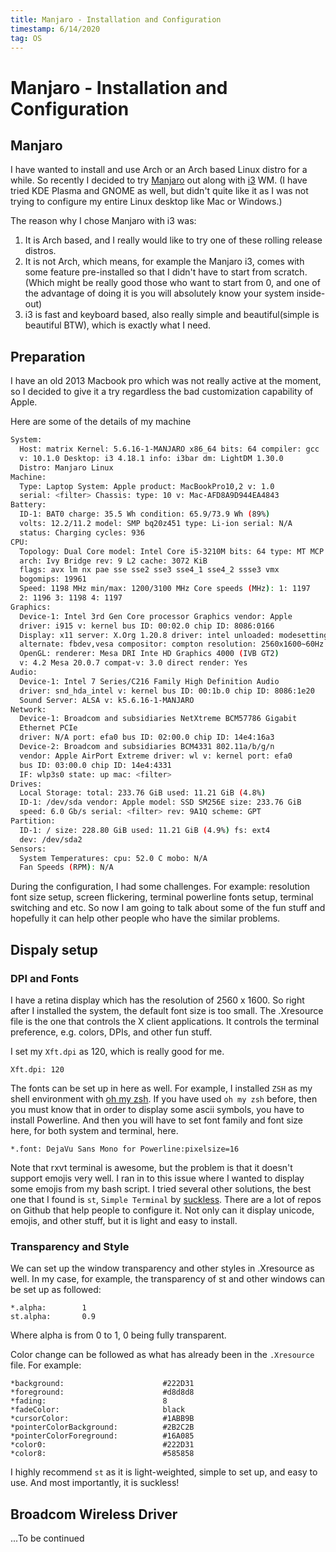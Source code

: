 ```yaml
---
title: Manjaro - Installation and Configuration
timestamp: 6/14/2020
tag: OS
---
```


# Manjaro - Installation and Configuration

## Manjaro

I have wanted to install and use Arch or an Arch based Linux distro for a while. So recently I decided to try
[Manjaro](https://manjaro.org/) out along with [i3](https://i3wm.org/) WM. (I have tried KDE Plasma and GNOME
as well, but didn't quite like it as I was not trying to configure my entire Linux desktop like Mac or Windows.)

The reason why I chose Manjaro with i3 was:

1. It is Arch based, and I really would like to try one of these rolling release distros.
2. It is not Arch, which means, for example the Manjaro i3, comes with some feature pre-installed so that I didn't
have to start from scratch.(Which might be really good those who want to start from 0, and one of the advantage of
doing it is you will absolutely know your system inside-out)
3. i3 is fast and keyboard based, also really simple and beautiful(simple is beautiful BTW), which is exactly what
I need.

## Preparation

I have an old 2013 Macbook pro which was not really active at the moment, so I decided to give it a try regardless
the bad customization capability of Apple.

Here are some of the details of my machine

```bash
System:
  Host: matrix Kernel: 5.6.16-1-MANJARO x86_64 bits: 64 compiler: gcc
  v: 10.1.0 Desktop: i3 4.18.1 info: i3bar dm: LightDM 1.30.0
  Distro: Manjaro Linux
Machine:
  Type: Laptop System: Apple product: MacBookPro10,2 v: 1.0
  serial: <filter> Chassis: type: 10 v: Mac-AFD8A9D944EA4843
Battery:
  ID-1: BAT0 charge: 35.5 Wh condition: 65.9/73.9 Wh (89%)
  volts: 12.2/11.2 model: SMP bq20z451 type: Li-ion serial: N/A
  status: Charging cycles: 936
CPU:
  Topology: Dual Core model: Intel Core i5-3210M bits: 64 type: MT MCP
  arch: Ivy Bridge rev: 9 L2 cache: 3072 KiB
  flags: avx lm nx pae sse sse2 sse3 sse4_1 sse4_2 ssse3 vmx
  bogomips: 19961
  Speed: 1198 MHz min/max: 1200/3100 MHz Core speeds (MHz): 1: 1197
  2: 1196 3: 1198 4: 1197
Graphics:
  Device-1: Intel 3rd Gen Core processor Graphics vendor: Apple
  driver: i915 v: kernel bus ID: 00:02.0 chip ID: 8086:0166
  Display: x11 server: X.Org 1.20.8 driver: intel unloaded: modesetting
  alternate: fbdev,vesa compositor: compton resolution: 2560x1600~60Hz
  OpenGL: renderer: Mesa DRI Inte HD Graphics 4000 (IVB GT2)
  v: 4.2 Mesa 20.0.7 compat-v: 3.0 direct render: Yes
Audio:
  Device-1: Intel 7 Series/C216 Family High Definition Audio
  driver: snd_hda_intel v: kernel bus ID: 00:1b.0 chip ID: 8086:1e20
  Sound Server: ALSA v: k5.6.16-1-MANJARO
Network:
  Device-1: Broadcom and subsidiaries NetXtreme BCM57786 Gigabit
  Ethernet PCIe
  driver: N/A port: efa0 bus ID: 02:00.0 chip ID: 14e4:16a3
  Device-2: Broadcom and subsidiaries BCM4331 802.11a/b/g/n
  vendor: Apple AirPort Extreme driver: wl v: kernel port: efa0
  bus ID: 03:00.0 chip ID: 14e4:4331
  IF: wlp3s0 state: up mac: <filter>
Drives:
  Local Storage: total: 233.76 GiB used: 11.21 GiB (4.8%)
  ID-1: /dev/sda vendor: Apple model: SSD SM256E size: 233.76 GiB
  speed: 6.0 Gb/s serial: <filter> rev: 9A1Q scheme: GPT
Partition:
  ID-1: / size: 228.80 GiB used: 11.21 GiB (4.9%) fs: ext4
  dev: /dev/sda2
Sensors:
  System Temperatures: cpu: 52.0 C mobo: N/A
  Fan Speeds (RPM): N/A
```

During the configuration, I had some challenges. For example: resolution font size setup, screen flickering, terminal
powerline fonts setup, terminal switching and etc. So now I am going to talk about some of the fun stuff and hopefully
it can help other people who have the similar problems.


## Dispaly setup

### DPI and Fonts

I have a retina display which has the resolution of 2560 x 1600. So right after I installed the system, the default font
size is too small. The .Xresource file is the one that controls the X client applications. It controls the terminal
preference, e.g. colors, DPIs, and other fun stuff.

I set my `Xft.dpi` as 120, which is really good for me.

```
Xft.dpi: 120
```

The fonts can be set up in here as well. For example, I installed `ZSH` as my shell environment with 
[oh my zsh](https://github.com/ohmyzsh/ohmyzsh). If you have used `oh my zsh` before, then you must know that in order to
display some ascii symbols, you have to install Powerline. And then you will have to set font family and font size here,
for both system and terminal, here.

```
*.font: DejaVu Sans Mono for Powerline:pixelsize=16
```

Note that rxvt terminal is awesome, but the problem is that it doesn't support emojis very well. I ran in to this issue
where I wanted to display some emojis from my bash script. I tried several other solutions, the best one that I found is
`st`, `Simple Terminal` by [suckless](https://st.suckless.org/). There are a lot of repos on Github that help people to
configure it. Not only can it display unicode, emojis, and other stuff, but it is light and easy to install.

### Transparency and Style

We can set up the window transparency and other styles in .Xresource as well. In my case, for example, the transparency
of st and other windows can be set up as followed:

```
*.alpha:        1
st.alpha:       0.9

```

Where alpha is from 0 to 1, 0 being fully transparent.

Color change can be followed as what has already been in the `.Xresource` file. For example:

```
*background:                      #222D31
*foreground:                      #d8d8d8
*fading:                          8
*fadeColor:                       black
*cursorColor:                     #1ABB9B
*pointerColorBackground:          #2B2C2B
*pointerColorForeground:          #16A085
*color0:                          #222D31
*color8:                          #585858

```

I highly recommend `st` as it is light-weighted, simple to set up, and easy to use. And most importantly, it is suckless!

## Broadcom Wireless Driver

...To be continued
